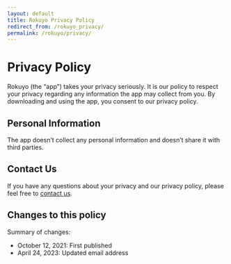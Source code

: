 ```yaml
---
layout: default
title: Rokuyo Privacy Policy
redirect_from: /rokuyo_privacy/
permalink: /rokuyo/privacy/
---
```


# Privacy Policy

Rokuyo (the “app”) takes your privacy seriously. It is our policy to respect your privacy regarding any information the app may collect from you. By downloading and using the app, you consent to our privacy policy.

## Personal Information

The app doesn’t collect any personal information and doesn’t share it with third parties.

## Contact Us

If you have any questions about your privacy and our privacy policy, please feel free to <a href="mailto:contact@bluecometlabs.com">contact us</a>.

## Changes to this policy

Summary of changes:
- October 12, 2021: First published
- April 24, 2023: Updated email address
